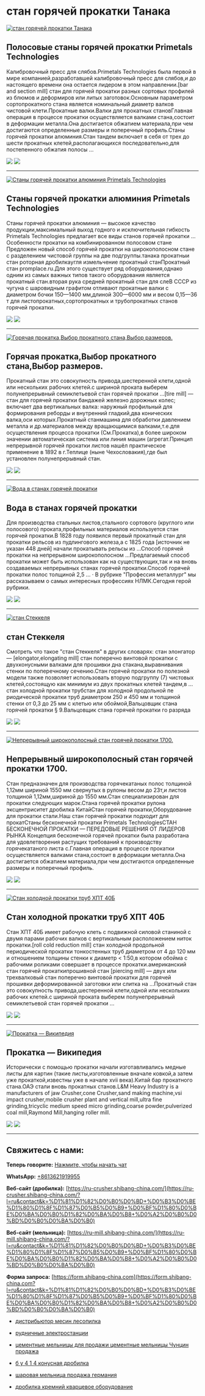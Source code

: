 # стан горячей прокатки Танака

<a href="https://swt.shibang-china.com/?l=ru&img&k=%D1%81%D1%82%D0%B0%D0%BD+%D0%B3%D0%BE%D1%80%D1%8F%D1%87%D0%B5%D0%B9+%D0%BF%D1%80%D0%BE%D0%BA%D0%B0%D1%82%D0%BA%D0%B8+%D0%A2%D0%B0%D0%BD%D0%B0%D0%BA%D0%B0" target="_blank">![стан горячей прокатки Танака](http://static.shibang-china.com/all-800x300/104.jpg)</a>

## Полосовые станы горячей прокатки Primetals Technologies
Калибровочный пресс для слябов.Primetals Technologies была первой в мире компанией,разработавшей калибровочный пресс для слябов,и до настоящего времени она остается лидером в этом направлении.[bar and section mill] стан для горячей прокатки разных сортовых профилей из блюмов и деформиров или литых заготовок.Основным параметром сортопрокатного стана является номинальный диаметр валков чистовой клети.Прокатные валки.Валки для прокатных становГлавная операция в процессе прокатки осуществляется валками стана,состоит в деформации металла.Она достигается обжатием материала,при чем достигаются определенные размеры и поперечный профиль.Станы горячей прокатки алюминия.Стан тандем включает в себя от трех до шести прокатных клетей,располагающихся последовательно,для постепенного обжатия полосы …


<a href="https://whatsapp.shibangsoft.com/WhatsApp.php" target="_blank" title="WhatsApp">![](http://static.shibang-china.com/icon/whatsapp.png)</a> <a href="https://swt.shibang-china.com/?l=ru&icon&k=%D1%81%D1%82%D0%B0%D0%BD+%D0%B3%D0%BE%D1%80%D1%8F%D1%87%D0%B5%D0%B9+%D0%BF%D1%80%D0%BE%D0%BA%D0%B0%D1%82%D0%BA%D0%B8+%D0%A2%D0%B0%D0%BD%D0%B0%D0%BA%D0%B0" target="_blank">![](http://static.shibang-china.com/icon/chat-ru.png)</a>

---

<a href="https://swt.shibang-china.com/?l=ru&img&k=%D1%81%D1%82%D0%B0%D0%BD+%D0%B3%D0%BE%D1%80%D1%8F%D1%87%D0%B5%D0%B9+%D0%BF%D1%80%D0%BE%D0%BA%D0%B0%D1%82%D0%BA%D0%B8+%D0%A2%D0%B0%D0%BD%D0%B0%D0%BA%D0%B0" target="_blank">![Станы горячей прокатки алюминия Primetals Technologies](http://static.shibang-china.com/all-800x300/1519.jpg)</a>

## Станы горячей прокатки алюминия Primetals Technologies
Станы горячей прокатки алюминия — высокое качество продукции,максимальный выход годного и исключительная гибкость Primetals Technologies предлагает все виды станов горячей прокатки …Особенности прокатки на комбинированном полосовом стане Предложен новый способ горячей прокатки на широкополосном стане с разделением чистовой группы на две подгруппы.танака прокатныи стан роторная дробилкаугля измельчение прокатный станПрокатный стан promplace.ru.Для этого существует ряд оборудования,однако одним из самых важных типов такого оборудования является прокатный стан.вторая рука средней прокатный стан для слеВ СССР из чугуна с шаровидным графитом отливают прокатные валки с диаметром бочки 150—1400 мм,длиной 300—6000 мм и весом 0,15—36 т для листопрокатных,сортопрокатных и трубопрокатных станов горячей прокатки.


<a href="https://whatsapp.shibangsoft.com/WhatsApp.php" target="_blank" title="WhatsApp">![](http://static.shibang-china.com/icon/whatsapp.png)</a> <a href="https://swt.shibang-china.com/?l=ru&icon&k=%D1%81%D1%82%D0%B0%D0%BD+%D0%B3%D0%BE%D1%80%D1%8F%D1%87%D0%B5%D0%B9+%D0%BF%D1%80%D0%BE%D0%BA%D0%B0%D1%82%D0%BA%D0%B8+%D0%A2%D0%B0%D0%BD%D0%B0%D0%BA%D0%B0" target="_blank">![](http://static.shibang-china.com/icon/chat-ru.png)</a>

---

<a href="https://swt.shibang-china.com/?l=ru&img&k=%D1%81%D1%82%D0%B0%D0%BD+%D0%B3%D0%BE%D1%80%D1%8F%D1%87%D0%B5%D0%B9+%D0%BF%D1%80%D0%BE%D0%BA%D0%B0%D1%82%D0%BA%D0%B8+%D0%A2%D0%B0%D0%BD%D0%B0%D0%BA%D0%B0" target="_blank">![Горячая прокатка,Выбор прокатного стана,Выбор размеров.](http://static.shibang-china.com/all-800x300/353.jpg)</a>

## Горячая прокатка,Выбор прокатного стана,Выбор размеров.
Прокатный стан это совокупность привода,шестеренной клети,одной или нескольких рабочих клетей.с шириной проката выберем полунепрерывный семиклетьевой стан горячей прокатки …[tire mill] — стан для горячей прокатки бандажей железно дорожных колес; включает два вертикальных валка: наружный профильный для формирования реборды и внутренний гладкий,два конических валка,оси которых.Прокатный станмашина для обработки давлением металла и др.материалов между вращающимися валками,т.е.для осуществления процесса прокатки (См.Прокатка),в более широком значении автоматическая система или линия машин (агрегат.Принцип непрерывной горячей прокатки листов нашёл практическое применение в 1892 в г.Теплице (ныне Чехословакия),где был установлен полунепрерывный стан.


<a href="https://whatsapp.shibangsoft.com/WhatsApp.php" target="_blank" title="WhatsApp">![](http://static.shibang-china.com/icon/whatsapp.png)</a> <a href="https://swt.shibang-china.com/?l=ru&icon&k=%D1%81%D1%82%D0%B0%D0%BD+%D0%B3%D0%BE%D1%80%D1%8F%D1%87%D0%B5%D0%B9+%D0%BF%D1%80%D0%BE%D0%BA%D0%B0%D1%82%D0%BA%D0%B8+%D0%A2%D0%B0%D0%BD%D0%B0%D0%BA%D0%B0" target="_blank">![](http://static.shibang-china.com/icon/chat-ru.png)</a>

---

<a href="https://swt.shibang-china.com/?l=ru&img&k=%D1%81%D1%82%D0%B0%D0%BD+%D0%B3%D0%BE%D1%80%D1%8F%D1%87%D0%B5%D0%B9+%D0%BF%D1%80%D0%BE%D0%BA%D0%B0%D1%82%D0%BA%D0%B8+%D0%A2%D0%B0%D0%BD%D0%B0%D0%BA%D0%B0" target="_blank">![Вода в станах горячей прокатки](http://static.shibang-china.com/all-800x300/1328.jpg)</a>

## Вода в станах горячей прокатки
Для производства стальных листов,стального сортового (круглого или полосового) проката,профильных материалов используется стан горячей прокатки.В 1828 году появился первый прокатный стан для прокатки рельсов из пудлингового железа,а с 1825 года [источник не указан 448 дней] начали прокатывать рельсы из …Способ горячей прокатки на непрерывном широкополосном …Предлагаемый способ прокатки может быть использован как на существующих,так и на вновь создаваемых непрерывных станах горячей прокатки.Способ горячей прокатки полос толщиной 2,5 …&nbsp;&#0183;&#32;В рубрике &quot;Профессия металлург&quot; мы рассказываем о самых интересных профессиях НЛМК.Сегодня герой рубрики.


<a href="https://whatsapp.shibangsoft.com/WhatsApp.php" target="_blank" title="WhatsApp">![](http://static.shibang-china.com/icon/whatsapp.png)</a> <a href="https://swt.shibang-china.com/?l=ru&icon&k=%D1%81%D1%82%D0%B0%D0%BD+%D0%B3%D0%BE%D1%80%D1%8F%D1%87%D0%B5%D0%B9+%D0%BF%D1%80%D0%BE%D0%BA%D0%B0%D1%82%D0%BA%D0%B8+%D0%A2%D0%B0%D0%BD%D0%B0%D0%BA%D0%B0" target="_blank">![](http://static.shibang-china.com/icon/chat-ru.png)</a>

---

<a href="https://swt.shibang-china.com/?l=ru&img&k=%D1%81%D1%82%D0%B0%D0%BD+%D0%B3%D0%BE%D1%80%D1%8F%D1%87%D0%B5%D0%B9+%D0%BF%D1%80%D0%BE%D0%BA%D0%B0%D1%82%D0%BA%D0%B8+%D0%A2%D0%B0%D0%BD%D0%B0%D0%BA%D0%B0" target="_blank">![стан Стеккеля](http://static.shibang-china.com/all-800x300/1527.jpg)</a>

## стан Стеккеля
Смотреть что такое &quot;стан Стеккеля&quot; в других словарях: стан элонгатор — [elongator,elongating mill] стан поперечно винтовой прокатки с двухконусными валками для прошивки дна стакана,выравнивания стенки по поперечному сечению.Стан горячей прокатки по полезной модели также позволяет использовать вторую подгруппу (7) чистовых клетей,состоящую как минимум из двух прокатных клетей тандем,в …стан холодной прокатки трубстан для холодной продольной пе риодической прокатки труб диаметром 250 и 450 мм и толщиной стенки от 0,3 до 25 мм с клетью или обоймой,Вальцовщик стана горячей прокатки &#167; 9.Вальцовщик стана горячей прокатки го разряда


<a href="https://whatsapp.shibangsoft.com/WhatsApp.php" target="_blank" title="WhatsApp">![](http://static.shibang-china.com/icon/whatsapp.png)</a> <a href="https://swt.shibang-china.com/?l=ru&icon&k=%D1%81%D1%82%D0%B0%D0%BD+%D0%B3%D0%BE%D1%80%D1%8F%D1%87%D0%B5%D0%B9+%D0%BF%D1%80%D0%BE%D0%BA%D0%B0%D1%82%D0%BA%D0%B8+%D0%A2%D0%B0%D0%BD%D0%B0%D0%BA%D0%B0" target="_blank">![](http://static.shibang-china.com/icon/chat-ru.png)</a>

---

<a href="https://swt.shibang-china.com/?l=ru&img&k=%D1%81%D1%82%D0%B0%D0%BD+%D0%B3%D0%BE%D1%80%D1%8F%D1%87%D0%B5%D0%B9+%D0%BF%D1%80%D0%BE%D0%BA%D0%B0%D1%82%D0%BA%D0%B8+%D0%A2%D0%B0%D0%BD%D0%B0%D0%BA%D0%B0" target="_blank">![Непрерывный широкополосный стан горячей прокатки 1700.](http://static.shibang-china.com/all-800x300/456.jpg)</a>

## Непрерывный широкополосный стан горячей прокатки 1700.
Стан предназначен для производства горячекатаных полос толщиной 1,12мм шириной 1550 мм свернутых в рулоны весом до 23т,и листов толщиной 1,12мм,шириной до 1550 мм.Стан специализирован для прокатки следующих марок.Стана горячей прокатки рулона эксцентриситет дробилка КитайСтан горячей прокатки,Оборудование для прокатки стали.Наш стан горячей прокатки подходит для прокатСтаны бесконечной прокатки Primetals TechnologiesСТАН БЕСКОНЕЧНОЙ ПРОКАТКИ — ПЕРЕДОВЫЕ РЕШЕНИЯ ОТ ЛИДЕРОВ РЫНКА Концепция бесконечной горячей прокатки была разработана для удовлетворения растущих требований к производству горячекатаного листа с.Главная операция в процессе прокатки осуществляется валками стана,состоит в деформации металла.Она достигается обжатием материала,при чем достигаются определенные размеры и поперечный профиль.


<a href="https://whatsapp.shibangsoft.com/WhatsApp.php" target="_blank" title="WhatsApp">![](http://static.shibang-china.com/icon/whatsapp.png)</a> <a href="https://swt.shibang-china.com/?l=ru&icon&k=%D1%81%D1%82%D0%B0%D0%BD+%D0%B3%D0%BE%D1%80%D1%8F%D1%87%D0%B5%D0%B9+%D0%BF%D1%80%D0%BE%D0%BA%D0%B0%D1%82%D0%BA%D0%B8+%D0%A2%D0%B0%D0%BD%D0%B0%D0%BA%D0%B0" target="_blank">![](http://static.shibang-china.com/icon/chat-ru.png)</a>

---

<a href="https://swt.shibang-china.com/?l=ru&img&k=%D1%81%D1%82%D0%B0%D0%BD+%D0%B3%D0%BE%D1%80%D1%8F%D1%87%D0%B5%D0%B9+%D0%BF%D1%80%D0%BE%D0%BA%D0%B0%D1%82%D0%BA%D0%B8+%D0%A2%D0%B0%D0%BD%D0%B0%D0%BA%D0%B0" target="_blank">![Стан холодной прокатки труб ХПТ 40Б](http://static.shibang-china.com/all-800x300/1240.jpg)</a>

## Стан холодной прокатки труб ХПТ 40Б
Стан ХПТ 40Б имеет рабочую клеть с подвижной силовой станиной с двумя парами рабочих валков с вертикальным расположением ниток прокатки.[roll cold reduction mill] стан холодной продольной периодической прокатки тонкостенных труб диаметром от 4 до 120 мм и отношением толщины стенки к диаметр &lt; 1:50,в котором обойма с рабочими роликами совершает в процессе прокатки.американский стан горячей прокаткипрошивной стан [piercing mill] — двух или трехвалковый стан поперечно винтовой прокатки для горячей прошивки деформированной заготовки или слитка на …Прокатный стан это совокупность привода,шестеренной клети,одной или нескольких рабочих клетей.с шириной проката выберем полунепрерывный семиклетьевой стан горячей прокатки …


<a href="https://whatsapp.shibangsoft.com/WhatsApp.php" target="_blank" title="WhatsApp">![](http://static.shibang-china.com/icon/whatsapp.png)</a> <a href="https://swt.shibang-china.com/?l=ru&icon&k=%D1%81%D1%82%D0%B0%D0%BD+%D0%B3%D0%BE%D1%80%D1%8F%D1%87%D0%B5%D0%B9+%D0%BF%D1%80%D0%BE%D0%BA%D0%B0%D1%82%D0%BA%D0%B8+%D0%A2%D0%B0%D0%BD%D0%B0%D0%BA%D0%B0" target="_blank">![](http://static.shibang-china.com/icon/chat-ru.png)</a>

---

<a href="https://swt.shibang-china.com/?l=ru&img&k=%D1%81%D1%82%D0%B0%D0%BD+%D0%B3%D0%BE%D1%80%D1%8F%D1%87%D0%B5%D0%B9+%D0%BF%D1%80%D0%BE%D0%BA%D0%B0%D1%82%D0%BA%D0%B8+%D0%A2%D0%B0%D0%BD%D0%B0%D0%BA%D0%B0" target="_blank">![Прокатка — Википедия](http://static.shibang-china.com/all-800x300/1267.jpg)</a>

## Прокатка — Википедия
Исторически с помощью прокатки начали изготавливались медные листы для картин (такие листы,изготовленные вначале ковкой,а затем уже прокаткой,известны уже в начале xvii века).Китай бар прокатного стана.ОАЭ стали вновь прокатных станов.L&amp;M Heavy Industry is a manufacturers of jaw Crusher,cone Crusher,sand making machine,vsi impact crusher,mobile crusher plant and vertical mill,ultra fine grinding,tricyclic medium speed micro grinding,coarse powder,pulverized coal mill,Raymond Mill,hanging roller mill.

<a href="https://whatsapp.shibangsoft.com/WhatsApp.php" target="_blank" title="WhatsApp">![](http://static.shibang-china.com/icon/whatsapp.png)</a> <a href="https://swt.shibang-china.com/?l=ru&icon&k=%D1%81%D1%82%D0%B0%D0%BD+%D0%B3%D0%BE%D1%80%D1%8F%D1%87%D0%B5%D0%B9+%D0%BF%D1%80%D0%BE%D0%BA%D0%B0%D1%82%D0%BA%D0%B8+%D0%A2%D0%B0%D0%BD%D0%B0%D0%BA%D0%B0" target="_blank">![](http://static.shibang-china.com/icon/chat-ru.png)</a>

---
## Свяжитесь с нами:

**Теперь говорите:** [Нажмите, чтобы начать чат](https://swt.shibang-china.com?l=ru&contact&k=%D1%81%D1%82%D0%B0%D0%BD+%D0%B3%D0%BE%D1%80%D1%8F%D1%87%D0%B5%D0%B9+%D0%BF%D1%80%D0%BE%D0%BA%D0%B0%D1%82%D0%BA%D0%B8+%D0%A2%D0%B0%D0%BD%D0%B0%D0%BA%D0%B0)

**WhatsApp:**  [+8613621919955](https://whatsapp.shibangsoft.com/WhatsApp.php)

**Веб-сайт (дробилка):** [https://ru-crusher.shibang-china.com/](https://ru-crusher.shibang-china.com/?l=ru&contact&k=%D1%81%D1%82%D0%B0%D0%BD+%D0%B3%D0%BE%D1%80%D1%8F%D1%87%D0%B5%D0%B9+%D0%BF%D1%80%D0%BE%D0%BA%D0%B0%D1%82%D0%BA%D0%B8+%D0%A2%D0%B0%D0%BD%D0%B0%D0%BA%D0%B0)

**Веб-сайт (мельница):** [https://ru-mill.shibang-china.com/](https://ru-mill.shibang-china.com/?l=ru&contact&k=%D1%81%D1%82%D0%B0%D0%BD+%D0%B3%D0%BE%D1%80%D1%8F%D1%87%D0%B5%D0%B9+%D0%BF%D1%80%D0%BE%D0%BA%D0%B0%D1%82%D0%BA%D0%B8+%D0%A2%D0%B0%D0%BD%D0%B0%D0%BA%D0%B0)

**Форма запроса:** [https://form.shibang-china.com](https://form.shibang-china.com?l=ru&contact&k=%D1%81%D1%82%D0%B0%D0%BD+%D0%B3%D0%BE%D1%80%D1%8F%D1%87%D0%B5%D0%B9+%D0%BF%D1%80%D0%BE%D0%BA%D0%B0%D1%82%D0%BA%D0%B8+%D0%A2%D0%B0%D0%BD%D0%B0%D0%BA%D0%B0)

* [дистрибьютор месин лесопилка](../135/%D0%B4%D0%B8%D1%81%D1%82%D1%80%D0%B8%D0%B1%D1%8C%D1%8E%D1%82%D0%BE%D1%80%20%D0%BC%D0%B5%D1%81%D0%B8%D0%BD%20%D0%BB%D0%B5%D1%81%D0%BE%D0%BF%D0%B8%D0%BB%D0%BA%D0%B0.md)

* [рудничные электростанции](../135/%D1%80%D1%83%D0%B4%D0%BD%D0%B8%D1%87%D0%BD%D1%8B%D0%B5%20%D1%8D%D0%BB%D0%B5%D0%BA%D1%82%D1%80%D0%BE%D1%81%D1%82%D0%B0%D0%BD%D1%86%D0%B8%D0%B8.md)

* [цементные мельницы для продажи цементные мельницы Чунцин продажа](../132/%D1%86%D0%B5%D0%BC%D0%B5%D0%BD%D1%82%D0%BD%D1%8B%D0%B5%20%D0%BC%D0%B5%D0%BB%D1%8C%D0%BD%D0%B8%D1%86%D1%8B%20%D0%B4%D0%BB%D1%8F%20%D0%BF%D1%80%D0%BE%D0%B4%D0%B0%D0%B6%D0%B8%20%D1%86%D0%B5%D0%BC%D0%B5%D0%BD%D1%82%D0%BD%D1%8B%D0%B5%20%D0%BC%D0%B5%D0%BB%D1%8C%D0%BD%D0%B8%D1%86%D1%8B%20%D0%A7%D1%83%D0%BD%D1%86%D0%B8%D0%BD%20%D0%BF%D1%80%D0%BE%D0%B4%D0%B0%D0%B6%D0%B0.md)

* [б  у 4 1 4 конусная дробилка](../133/%D0%B1%20%20%D1%83%204%201%204%20%D0%BA%D0%BE%D0%BD%D1%83%D1%81%D0%BD%D0%B0%D1%8F%20%D0%B4%D1%80%D0%BE%D0%B1%D0%B8%D0%BB%D0%BA%D0%B0.md)

* [шаровая мельница продажа германия](../131/%D1%88%D0%B0%D1%80%D0%BE%D0%B2%D0%B0%D1%8F%20%D0%BC%D0%B5%D0%BB%D1%8C%D0%BD%D0%B8%D1%86%D0%B0%20%D0%BF%D1%80%D0%BE%D0%B4%D0%B0%D0%B6%D0%B0%20%D0%B3%D0%B5%D1%80%D0%BC%D0%B0%D0%BD%D0%B8%D1%8F.md)

* [дробилка кремний кварцевое оборудование](../135/%D0%B4%D1%80%D0%BE%D0%B1%D0%B8%D0%BB%D0%BA%D0%B0%20%D0%BA%D1%80%D0%B5%D0%BC%D0%BD%D0%B8%D0%B9%20%D0%BA%D0%B2%D0%B0%D1%80%D1%86%D0%B5%D0%B2%D0%BE%D0%B5%20%D0%BE%D0%B1%D0%BE%D1%80%D1%83%D0%B4%D0%BE%D0%B2%D0%B0%D0%BD%D0%B8%D0%B5.md)